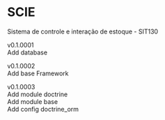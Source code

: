 SCIE
====

Sistema de controle e interação de estoque - SIT130

v0.1.0001  
Add database 

v0.1.0002  
Add base Framework

v0.1.0003  
Add module doctrine  
Add module base  
Add config doctrine_orm  

